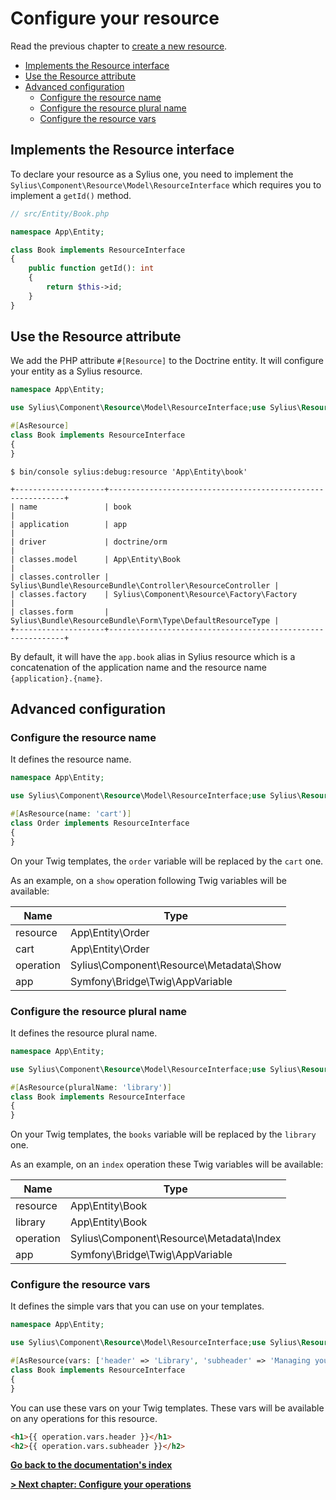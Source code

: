 # Configure your resource

Read the previous chapter to [create a new resource](create_new_resource.md).

<!-- TOC -->
* [Implements the Resource interface](#implements-the-resource-interface)
* [Use the Resource attribute](#use-the-resource-attribute)
* [Advanced configuration](#advanced-configuration)
  * [Configure the resource name](#configure-the-resource-name)
  * [Configure the resource plural name](#configure-the-resource-plural-name)
  * [Configure the resource vars](#configure-the-resource-vars)
<!-- TOC -->

## Implements the Resource interface

To declare your resource as a Sylius one, you need to implement the ```Sylius\Component\Resource\Model\ResourceInterface``` which requires you to implement a `getId()` method.

```php
// src/Entity/Book.php

namespace App\Entity;

class Book implements ResourceInterface
{
    public function getId(): int
    {
        return $this->id;
    }
}

```

## Use the Resource attribute

We add the PHP attribute ```#[Resource]``` to the Doctrine entity.
It will configure your entity as a Sylius resource.

```php
namespace App\Entity;

use Sylius\Component\Resource\Model\ResourceInterface;use Sylius\Resource\Metadata\AsResource;

#[AsResource]
class Book implements ResourceInterface
{
}

```

```shell
$ bin/console sylius:debug:resource 'App\Entity\book'
```

```
+--------------------+------------------------------------------------------------+
| name               | book                                                       |
| application        | app                                                        |
| driver             | doctrine/orm                                               |
| classes.model      | App\Entity\Book                                            |
| classes.controller | Sylius\Bundle\ResourceBundle\Controller\ResourceController |
| classes.factory    | Sylius\Component\Resource\Factory\Factory                  |
| classes.form       | Sylius\Bundle\ResourceBundle\Form\Type\DefaultResourceType |
+--------------------+------------------------------------------------------------+
```

By default, it will have the `app.book` alias in Sylius resource which is a concatenation of the application name and the resource name `{application}.{name}`.

## Advanced configuration

### Configure the resource name

It defines the resource name.

```php
namespace App\Entity;

use Sylius\Component\Resource\Model\ResourceInterface;use Sylius\Resource\Metadata\AsResource;

#[AsResource(name: 'cart')]
class Order implements ResourceInterface
{
}

```

On your Twig templates, the `order` variable will be replaced by the `cart` one.

As an example, on a `show` operation following Twig variables will be available:

| Name      | Type                                    |
|-----------|-----------------------------------------|
| resource  | App\Entity\Order                        |
| cart      | App\Entity\Order                        |
| operation | Sylius\Component\Resource\Metadata\Show |
| app       | Symfony\Bridge\Twig\AppVariable         |

### Configure the resource plural name

It defines the resource plural name.

```php
namespace App\Entity;

use Sylius\Component\Resource\Model\ResourceInterface;use Sylius\Resource\Metadata\AsResource;

#[AsResource(pluralName: 'library')]
class Book implements ResourceInterface
{
}

```

On your Twig templates, the `books` variable will be replaced by the `library` one.

As an example, on an `index` operation these Twig variables will be available:

| Name      | Type                                     |
|-----------|------------------------------------------|
| resource  | App\Entity\Book                          |
| library   | App\Entity\Book                          |
| operation | Sylius\Component\Resource\Metadata\Index |
| app       | Symfony\Bridge\Twig\AppVariable          |

### Configure the resource vars

It defines the simple vars that you can use on your templates.

```php
namespace App\Entity;

use Sylius\Component\Resource\Model\ResourceInterface;use Sylius\Resource\Metadata\AsResource;

#[AsResource(vars: ['header' => 'Library', 'subheader' => 'Managing your library'])]
class Book implements ResourceInterface
{
}

```

You can use these vars on your Twig templates.
These vars will be available on any operations for this resource.

```html
<h1>{{ operation.vars.header }}</h1>
<h2>{{ operation.vars.subheader }}</h2>
```

**[Go back to the documentation's index](index.md)**

**[> Next chapter: Configure your operations](configure_your_operations.md)**
